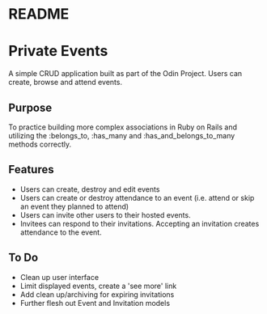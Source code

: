 # README

<h1>Private Events</h1>

<p>
A simple CRUD application built as part of the Odin Project. Users can create, browse and attend events. 
</p>

<h2>Purpose</h2>

<p>
To practice building more complex associations in Ruby on Rails and utilizing the :belongs_to, :has_many and :has_and_belongs_to_many methods correctly.
</p>

<h2>Features</h2>

<ul>
    <li>Users can create, destroy and edit events</li>
    <li>Users can create or destroy attendance to an event (i.e. attend or skip an event they planned to attend)</li>
    <li>Users can invite other users to their hosted events.</li>
    <li>Invitees can respond to their invitations. Accepting an invitation creates attendance to the event.</li>
</ul>

<h2>To Do</h2>

<ul>
    <li>Clean up user interface</li>
    <li>Limit displayed events, create a 'see more' link</li>
    <li>Add clean up/archiving for expiring invitations</li>
    <li>Further flesh out Event and Invitation models</li>
</ul>
